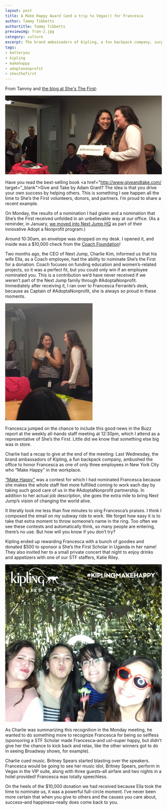 ```yaml
---
layout: post
title: A Make Happy Award (and a trip to Vegas!) for Francesca
author: Tammy Tibbetts
authortitle: Tammy Tibbetts
previewimg: fran-2.jpg
category: culture
excerpt: The brand ambassadors of Kipling, a fun backpack company, surprised the office to honor Francesca as one of only three employees in New York City who “Make Happy” in the workplace.  But Next Jump had something even better up our sleeves. 
tags:
- betteryou
- kipling
- makehappy
- adoptanonprofit
- shesthefirst
---
```


From Tammy and <a href="http://www.shesthefirst.org/make-happy/" target="_blank">the blog at She's The First</a>:

![Francesca&apos;s Surprise](/images/Fran-2.jpg)

Have you read the best-selling book <a href="http://www.giveandtake.com/ target="_blank">Give and Take</a> by Adam Grant? The idea is that you drive your own success by helping others. This is something I see happen all the time to She’s the First volunteers, donors, and partners. I’m proud to share a recent example.

On Monday, the results of a nomination I had given and a nomination that She’s the First received unfolded in an unbelievable way at our office. (As a reminder, in January, <a href="http://www.shesthefirst.org/adopt-a-nonprofit-at-next-jump/" target="_blank">we moved into Next Jump HQ</a> as part of their innovative Adopt a Nonprofit program.)

Around 10:30am, an envelope was dropped on my desk. I opened it, and inside was a $10,000 check from the <a href="http://www.coach.com/aboutus?contentObject=coach-foundation" target="_blank">Coach Foundation</a>!

Two months ago, the CEO of Next Jump, Charlie Kim, informed us that his wife Ella, as a Coach employee, had the ability to nominate She’s the First for a donation. Coach focuses on funding education and women’s-related projects, so it was a perfect fit, but you could only win if an employee nominated you. This is a contribution we’d have never received if we weren’t part of the Next Jump family through #AdoptaNonprofit. Immediately after receiving it, I ran over to Francesca Ferrante’s desk, because as Captain of #AdoptaNonprofit, she is always so proud in these moments.

![Francesca is recognized as one of three employees in NYC who “make happy” in the workplace! STF Campus Coordinator Katie Riley explains that Kipling sponsored a scholar in Uganda in her honor.](/images/Francesca-Surprise.jpg)

Francesca jumped on the chance to include this good news in the Buzz report at the weekly all-hands staff meeting at 12:30pm, which I attend as a representative of She’s the First. Little did we know that something else big was in store.

Charlie had a recap to give at the end of the meeting: Last Wednesday, the brand ambassadors of Kipling, a fun backpack company, ambushed the office to honor Francesca as one of only three employees in New York City who “Make Happy” in the workplace.

<a href="http://www.kipling-usa.com/kipling-make-happy/kipling-make-happy.html" target="_blank">“Make Happy”</a> was a contest for which I had nominated Francesca because she makes the whole staff feel more fulfilled coming to work each day by taking such good care of us in the #AdoptaNonprofit partnership. In addition to her actual job description, she goes the extra mile to bring Next Jump’s vision of changing the world alive.

It literally took me less than five minutes to sing Francesca’s praises. I think I composed the email on my subway ride to work. We forget how easy it is to take that extra moment to throw someone’s name in the ring. Too often we see these contests and automatically think, so many people are entering, there’s no use. But how will you know if you don’t try?

Kipling ended up rewarding Francesca with a bunch of goodies and donated $500 to sponsor a She’s the First Scholar in Uganda in her name! They also invited her to a small private concert that night to enjoy drinks and appetizers with one of our STF staffers, Katie Riley.

![Party time!](/images/francesca-makehappy-event.gif)

As Charlie was summarizing this recognition in the Monday meeting, he wanted to do something more to recognize Francesca for being so selfless (sponsoring a STF Scholar made Francesca–and us!–super happy, but didn’t give her the chance to kick back and relax, like the other winners got to do in seeing Broadway shows, for example).

Charlie cued music. Britney Spears started blasting over the speakers.  Francesca would be going to see her music idol, Britney Spears, perform in Vegas in the VIP suite, along with three guests–all airfare and two nights in a hotel provided! Francesca was totally speechless.

On the heels of the $10,000 donation we had received because Ella took the time to nominate us, it was a powerful full-circle moment. I’ve never been more certain that when you give to others and the causes you care about, success–and happiness–really does come back to you.




